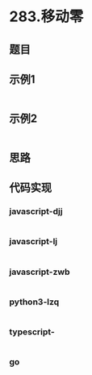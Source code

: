# 283.移动零

## 题目

## 示例1
```
```

## 示例2
```
```

## 思路


## 代码实现

### javascript-djj
```javascript

```

### javascript-lj
```javascript

```

### javascript-zwb
```javascript

```

### python3-lzq
```python

```


### typescript-
```typescript

```
### go
```go

```